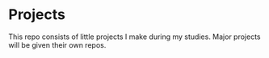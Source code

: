 # Projects
This repo consists of little projects I make during my studies. Major projects will be given their own repos.